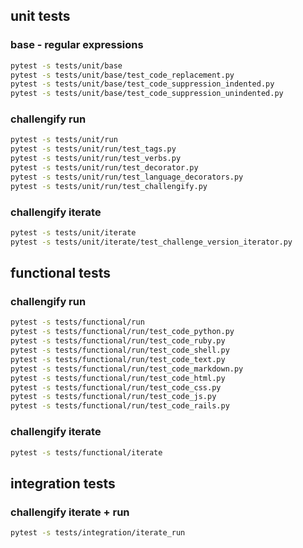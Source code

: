 
## unit tests

### base - regular expressions

``` bash
pytest -s tests/unit/base
pytest -s tests/unit/base/test_code_replacement.py
pytest -s tests/unit/base/test_code_suppression_indented.py
pytest -s tests/unit/base/test_code_suppression_unindented.py
```

### challengify run

``` bash
pytest -s tests/unit/run
pytest -s tests/unit/run/test_tags.py
pytest -s tests/unit/run/test_verbs.py
pytest -s tests/unit/run/test_decorator.py
pytest -s tests/unit/run/test_language_decorators.py
pytest -s tests/unit/run/test_challengify.py
```

### challengify iterate

``` bash
pytest -s tests/unit/iterate
pytest -s tests/unit/iterate/test_challenge_version_iterator.py
```

## functional tests

### challengify run

``` bash
pytest -s tests/functional/run
pytest -s tests/functional/run/test_code_python.py
pytest -s tests/functional/run/test_code_ruby.py
pytest -s tests/functional/run/test_code_shell.py
pytest -s tests/functional/run/test_code_text.py
pytest -s tests/functional/run/test_code_markdown.py
pytest -s tests/functional/run/test_code_html.py
pytest -s tests/functional/run/test_code_css.py
pytest -s tests/functional/run/test_code_js.py
pytest -s tests/functional/run/test_code_rails.py
```

### challengify iterate

``` bash
pytest -s tests/functional/iterate
```

## integration tests

### challengify iterate + run

``` bash
pytest -s tests/integration/iterate_run
```
